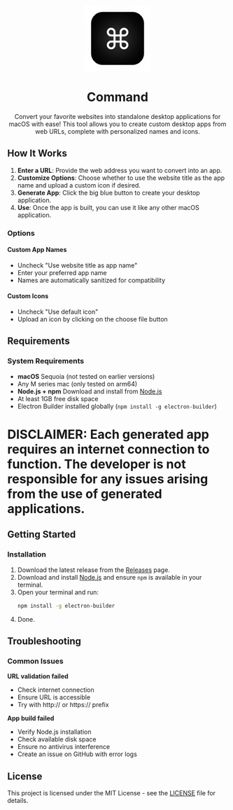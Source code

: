 <p align="center">
<img src="https://raw.githubusercontent.com/Phantom8015/Command/refs/heads/main/src/icon.png" width="150" height="150"/>
</p>
<h1 align="center">Command</h1>
<p align="center">Convert your favorite websites into standalone desktop applications for macOS with ease!
This tool allows you to create custom desktop apps from web URLs, complete with personalized names and icons.</p>


## How It Works
1. **Enter a URL**: Provide the web address you want to convert into an app.
2. **Customize Options**: Choose whether to use the website title as the app name and upload a custom icon if desired.
3. **Generate App**: Click the big blue button to create your desktop application.
4. **Use**: Once the app is built, you can use it like any other macOS application.

### Options

#### Custom App Names
- Uncheck "Use website title as app name"
- Enter your preferred app name
- Names are automatically sanitized for compatibility

#### Custom Icons
- Uncheck "Use default icon"
- Upload an icon by clicking on the choose file button

## Requirements

### System Requirements
- **macOS** Sequoia (not tested on earlier versions)
- Any M series mac (only tested on arm64)
- **Node.js + npm** Download and install from [Node.js](https://nodejs.org/)
- At least 1GB free disk space
- Electron Builder installed globally (`npm install -g electron-builder`)

# DISCLAIMER: Each generated app requires an internet connection to function. The developer is not responsible for any issues arising from the use of generated applications.

## Getting Started
### Installation
1. Download the latest release from the [Releases](https://github.com/evanchowdhry/command/releases) page.
2. Download and install [Node.js](https://nodejs.org/) and ensure `npm` is available in your terminal.
3. Open your terminal and run:
   ```bash
   npm install -g electron-builder
   ```
4. Done.

## Troubleshooting

### Common Issues

**URL validation failed**
- Check internet connection
- Ensure URL is accessible
- Try with http:// or https:// prefix

**App build failed**
- Verify Node.js installation
- Check available disk space
- Ensure no antivirus interference
- Create an issue on GitHub with error logs

## License

This project is licensed under the MIT License - see the [LICENSE](LICENSE) file for details.
